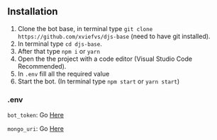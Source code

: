 ## Installation
1. Clone the bot base, in terminal type `git clone https://github.com/xviefvs/djs-base` (need to have git installed).
2. In terminal type `cd djs-base`.
3. After that type `npm i` or `yarn`
4. Open the the project with a code editor (Visual Studio Code Recommended).
5. In `.env` fill all the required value
6. Start the bot. (In terminal type `npm start` or `yarn start`)

### .env
`bot_token`: Go [Here](https://discord.com/developers/applications) 


`mongo_uri`: Go [Here](https://www.mongodb.com/cloud/atlas)